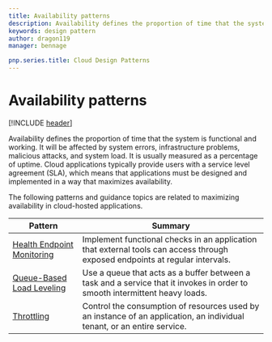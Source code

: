 ```yaml
---
title: Availability patterns
description: Availability defines the proportion of time that the system is functional and working. It will be affected by system errors, infrastructure problems, malicious attacks, and system load. It is usually measured as a percentage of uptime. Cloud applications typically provide users with a service level agreement (SLA), which means that applications must be designed and implemented in a way that maximizes availability.
keywords: design pattern
author: dragon119
manager: bennage

pnp.series.title: Cloud Design Patterns
---
```


# Availability patterns

[!INCLUDE [header](../_includes/header.md)]

Availability defines the proportion of time that the system is functional and working. It will be affected by system errors, infrastructure problems, malicious attacks, and system load. It is usually measured as a percentage of uptime. Cloud applications typically provide users with a service level agreement (SLA), which means that applications must be designed and implemented in a way that maximizes availability.

The following patterns and guidance topics are related to maximizing availability in cloud-hosted applications.

| Pattern | Summary |
| ------- | ------- |
| [Health Endpoint Monitoring](../health-endpoint-monitoring.md) | Implement functional checks in an application that external tools can access through exposed endpoints at regular intervals. |
| [Queue-Based Load Leveling](../queue-based-load-leveling.md) | Use a queue that acts as a buffer between a task and a service that it invokes in order to smooth intermittent heavy loads. |
| [Throttling](../throttling.md) | Control the consumption of resources used by an instance of an application, an individual tenant, or an entire service. |
